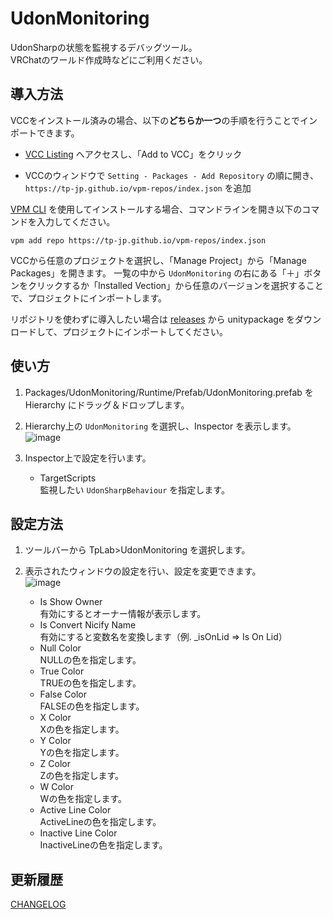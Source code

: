 # UdonMonitoring
UdonSharpの状態を監視するデバッグツール。  
VRChatのワールド作成時などにご利用ください。

## 導入方法

VCCをインストール済みの場合、以下の**どちらか一つ**の手順を行うことでインポートできます。

- [VCC Listing](https://tp-jp.github.io/vpm-repos/) へアクセスし、「Add to VCC」をクリック

- VCCのウィンドウで `Setting - Packages - Add Repository` の順に開き、 `https://tp-jp.github.io/vpm-repos/index.json` を追加

[VPM CLI](https://vcc.docs.vrchat.com/vpm/cli/) を使用してインストールする場合、コマンドラインを開き以下のコマンドを入力してください。

```
vpm add repo https://tp-jp.github.io/vpm-repos/index.json
```

VCCから任意のプロジェクトを選択し、「Manage Project」から「Manage Packages」を開きます。
一覧の中から `UdonMonitoring` の右にある「＋」ボタンをクリックするか「Installed Vection」から任意のバージョンを選択することで、プロジェクトにインポートします。

リポジトリを使わずに導入したい場合は [releases](https://github.com/tp-jp/light-probe-generator/releases) から unitypackage をダウンロードして、プロジェクトにインポートしてください。

## 使い方

1. Packages/UdonMonitoring/Runtime/Prefab/UdonMonitoring.prefab を Hierarchy にドラッグ＆ドロップします。
2. Hierarchy上の `UdonMonitoring` を選択し、Inspector を表示します。
![image](https://github.com/tp-jp/udon-monitoring/assets/130125691/3897bae9-66e7-4124-8ae9-767d774ece88)

4. Inspector上で設定を行います。
   - TargetScripts  
     監視したい `UdonSharpBehaviour` を指定します。

## 設定方法

1. ツールバーから TpLab>UdonMonitoring を選択します。
2. 表示されたウィンドウの設定を行い、設定を変更できます。  
   ![image](https://github.com/tp-jp/udon-monitoring/assets/130125691/1a522e20-a8e0-4c1d-b25a-4b22d424d2fc)

   - Is Show Owner  
     有効にするとオーナー情報が表示します。
   - Is Convert Nicify Name  
     有効にすると変数名を変換します（例. _isOnLid => Is On Lid）
   - Null Color  
     NULLの色を指定します。     
   - True Color  
     TRUEの色を指定します。
   - False Color  
     FALSEの色を指定します。
   - X Color  
     Xの色を指定します。
   - Y Color  
     Yの色を指定します。
   - Z Color  
     Zの色を指定します。
   - W Color  
     Wの色を指定します。
   - Active Line Color  
     ActiveLineの色を指定します。
   - Inactive Line Color  
     InactiveLineの色を指定します。

## 更新履歴

[CHANGELOG](CHANGELOG.md)
